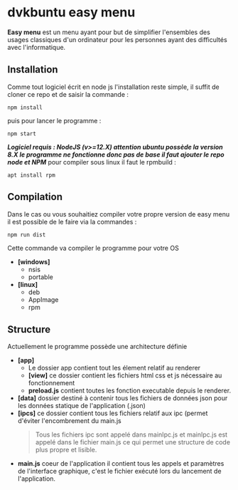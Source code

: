 # dvkbuntu easy menu

**Easy menu** est un menu ayant pour but de simplifier l'ensembles des usages classiques d'un ordinateur pour les personnes ayant des difficultés avec l'informatique. 


## Installation

Comme tout logiciel écrit en node js l'installation reste simple, il suffit de cloner ce repo et de saisir la commande :
```
npm install
```
puis pour lancer le programme :
```
npm start
```

***Logiciel requis : NodeJS (v>=12.X) attention ubuntu possède la version 8.X le programme ne fonctionne donc pas de base il faut ajouter le repo node et NPM***
pour compiler sous linux il faut le rpmbuild :
```
apt install rpm
``` 


## Compilation

Dans le cas ou vous souhaitiez compiler votre propre version de easy menu il est possible de le faire via la commandes :
```
npm run dist
```
Cette commande va compiler le programme pour votre OS
- **[windows]**
	- nsis
	- portable
- **[linux]**
	- deb
	- AppImage
	- rpm

## Structure

Actuellement le programme possède une architecture définie

- **[app]**
	- Le dossier app contient tout les élement relatif au renderer
	- **[view]** ce dossier contient les fichiers html css et js nécessaire au fonctionnement
	- **preload.js** contient toutes les fonction executable depuis le renderer.
- **[data]** dossier destiné à contenir tous les fichiers de données json pour les données statique de l'application (.json)
- **[ipcs]** ce dossier contient tous les fichiers relatif aux ipc (permet d'éviter l'encombrement du main.js
	>Tous les fichiers ipc sont appelé dans mainIpc.js et mainIpc.js est appelé dans le fichier main.js ce qui permet une structure de code plus propre et lisible.
- **main.js** coeur de l'application il contient tous les appels et paramètres de l'interface graphique, c'est le fichier exécuté lors du lancement de l'application.
